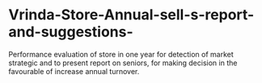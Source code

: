 # Vrinda-Store-Annual-sell-s-report-and-suggestions-
Performance evaluation of store in one year for detection of market strategic and to present report on seniors, for making decision in the favourable of increase annual turnover.
